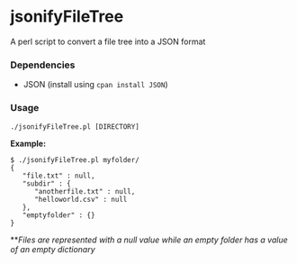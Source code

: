 # jsonifyFileTree
A perl script to convert a file tree into a JSON format

### Dependencies
- JSON (install using `cpan install JSON`)

### Usage
`./jsonifyFileTree.pl [DIRECTORY]`

**Example:**
```
$ ./jsonifyFileTree.pl myfolder/
{
   "file.txt" : null,
   "subdir" : {
      "anotherfile.txt" : null,
      "helloworld.csv" : null
   },
   "emptyfolder" : {}
}
```
***Files are represented with a null value while an empty folder has a value of an empty dictionary*
